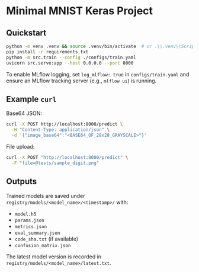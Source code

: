 # Minimal MNIST Keras Project

## Quickstart

```bash
python -m venv .venv && source .venv/bin/activate  # or .\\.venv\\Scripts\\activate on Windows
pip install -r requirements.txt
python -m src.train --config ./configs/train.yaml
uvicorn src.serve:app --host 0.0.0.0 --port 8000
```
To enable MLflow logging, set `log_mlflow: true` in `configs/train.yaml` and ensure an MLflow tracking server (e.g., `mlflow ui`) is running.
## Example `curl`
Base64 JSON:

```bash
curl -X POST http://localhost:8000/predict \
  -H "Content-Type: application/json" \
  -d '{"image_base64":"<BASE64_OF_28x28_GRAYSCALE>"}'
```

File upload:

```bash
curl -X POST "http://localhost:8000/predict" \
  -F "file=@tests/sample_digit.png"
```

## Outputs

Trained models are saved under `registry/models/<model_name>/<timestamp>/` with:
- `model.h5`
- `params.json`
- `metrics.json`
- `eval_summary.json`
- `code_sha.txt` (if available)
- `confusion_matrix.json`

The latest model version is recorded in `registry/models/<model_name>/latest.txt`.
